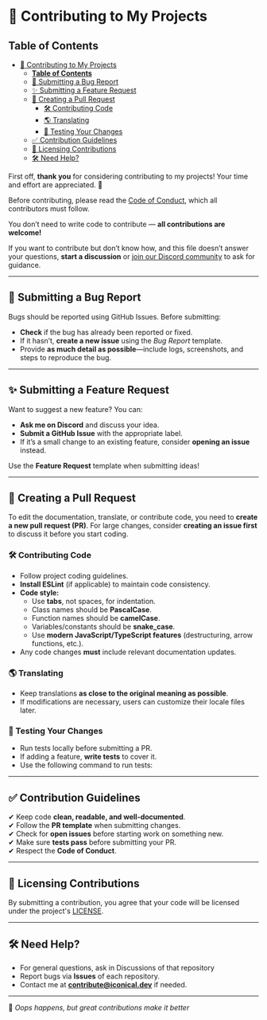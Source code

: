 # 🚀 Contributing to My Projects

## **Table of Contents**
- [🚀 Contributing to My Projects](#-contributing-to-my-projects)
	- [**Table of Contents**](#table-of-contents)
	- [🐛 Submitting a Bug Report](#-submitting-a-bug-report)
	- [✨ Submitting a Feature Request](#-submitting-a-feature-request)
	- [🔄 Creating a Pull Request](#-creating-a-pull-request)
		- [🛠️ Contributing Code](#️-contributing-code)
		- [🌎 Translating](#-translating)
		- [🧪 Testing Your Changes](#-testing-your-changes)
	- [✅ Contribution Guidelines](#-contribution-guidelines)
	- [📜 Licensing Contributions](#-licensing-contributions)
	- [🛠️ Need Help?](#️-need-help)

First off, **thank you** for considering contributing to my projects! Your time and effort are appreciated. 💖

Before contributing, please read the [Code of Conduct](CODE_OF_CONDUCT.md), which all contributors must follow.

You don’t need to write code to contribute — **all contributions are welcome!**

If you want to contribute but don’t know how, and this file doesn’t answer your questions, **start a discussion** or [join our Discord community](https://iconical.dev/discord) to ask for guidance.

---

## 🐛 Submitting a Bug Report

Bugs should be reported using GitHub Issues. Before submitting:
- **Check** if the bug has already been reported or fixed.
- If it hasn’t, **create a new issue** using the *Bug Report* template.
- Provide **as much detail as possible**—include logs, screenshots, and steps to reproduce the bug.

---

## ✨ Submitting a Feature Request

Want to suggest a new feature? You can:
- **Ask me on Discord** and discuss your idea.
- **Submit a GitHub Issue** with the appropriate label.
- If it’s a small change to an existing feature, consider **opening an issue** instead.

Use the **Feature Request** template when submitting ideas!

---

## 🔄 Creating a Pull Request

To edit the documentation, translate, or contribute code, you need to **create a new pull request (PR)**. For large changes, consider **creating an issue first** to discuss it before you start coding.

### 🛠️ Contributing Code

- Follow project coding guidelines.
- **Install ESLint** (if applicable) to maintain code consistency.
- **Code style:**
  - Use **tabs**, not spaces, for indentation.
  - Class names should be **PascalCase**.
  - Function names should be **camelCase**.
  - Variables/constants should be **snake_case**.
  - Use **modern JavaScript/TypeScript features** (destructuring, arrow functions, etc.).
- Any code changes **must** include relevant documentation updates.

### 🌎 Translating

- Keep translations **as close to the original meaning as possible**.
- If modifications are necessary, users can customize their locale files later.

### 🧪 Testing Your Changes
- Run tests locally before submitting a PR.
- If adding a feature, **write tests** to cover it.
- Use the following command to run tests:

---

## ✅ Contribution Guidelines
✔ Keep code **clean, readable, and well-documented**.  
✔ Follow the **PR template** when submitting changes.  
✔ Check for **open issues** before starting work on something new.  
✔ Make sure **tests pass** before submitting your PR.  
✔ Respect the **Code of Conduct**.

---

## 📜 Licensing Contributions
By submitting a contribution, you agree that your code will be licensed under the project's [LICENSE](LICENSE).

---

## 🛠️ Need Help?
- For general questions, ask in Discussions of that repository
- Report bugs via **Issues** of each repository.
- Contact me at **[contribute@iconical.dev](mailto:contribute@iconical.dev)** if needed.

---

📌 *Oops happens, but great contributions make it better*